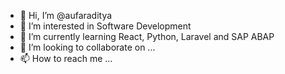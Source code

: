 - 👋 Hi, I’m @aufaraditya
- 👀 I’m interested in Software Development
- 🌱 I’m currently learning React, Python, Laravel and SAP ABAP
- 💞️ I’m looking to collaborate on ...
- 📫 How to reach me ...

<!---
aufaraditya/aufaraditya is a ✨ special ✨ repository because its `README.md` (this file) appears on your GitHub profile.
You can click the Preview link to take a look at your changes.
--->
